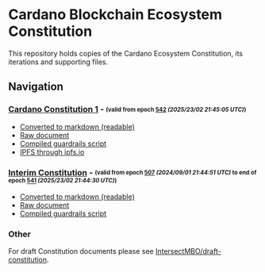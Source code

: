 # Cardano Blockchain Ecosystem Constitution

This repository holds copies of the Cardano Ecosystem Constitution, its iterations and supporting files.

## Navigation

### [Cardano Constitution 1](./cardano-constitution-1/README.md) - <sub><sup>(valid from epoch [542](https://explorer.cardano.org/epoch/542) _(2025/23/02 21:45:05 UTC)_)</sup></sub>

- [Converted to markdown (readable)](./cardano-constitution-1/cardano-constitution-1.txt.md)
- [Raw document](./cardano-constitution-1/cardano-constitution-1.txt)
- [Compiled guardrails script](./cardano-constitution-1/guardrails-script.plutus)
- [IPFS through ipfs.io](https://ipfs.io/ipfs/bafkreiazhhawe7sjwuthcfgl3mmv2swec7sukvclu3oli7qdyz4uhhuvmy)

### [Interim Constitution](./cardano-constitution-1/README.md) - <sub><sup>(valid from epoch [507](https://explorer.cardano.org/epoch/507) _(2024/09/01 21:44:51 UTC)_ to end of epoch [541](https://explorer.cardano.org/epoch/541) _(2025/23/02 21:44:30 UTC)_)</sup></sub>

- [Converted to markdown (readable)](./cardano-constitution-0/cardano-constitution-0.txt.md)
- [Raw document](./cardano-constitution-0/cardano-constitution-0.txt)
- [Compiled guardrails script](./cardano-constitution-0/guardrails-script.plutus)

### Other
For draft Constitution documents please see [IntersectMBO/draft-constitution](https://github.com/IntersectMBO/draft-constitution).
